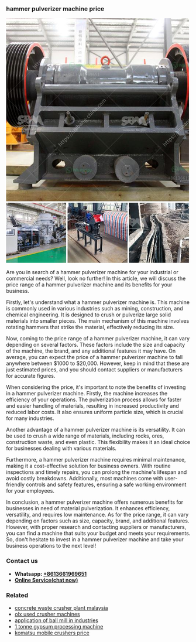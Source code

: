 <h3>hammer pulverizer machine price</h3><img src='1704791662.jpg' alt=''><p>Are you in search of a hammer pulverizer machine for your industrial or commercial needs? Well, look no further! In this article, we will discuss the price range of a hammer pulverizer machine and its benefits for your business.</p><p>Firstly, let's understand what a hammer pulverizer machine is. This machine is commonly used in various industries such as mining, construction, and chemical engineering. It is designed to crush or pulverize large solid materials into smaller pieces. The main mechanism of this machine involves rotating hammers that strike the material, effectively reducing its size.</p><p>Now, coming to the price range of a hammer pulverizer machine, it can vary depending on several factors. These factors include the size and capacity of the machine, the brand, and any additional features it may have. On average, you can expect the price of a hammer pulverizer machine to fall anywhere between $1000 to $20,000. However, keep in mind that these are just estimated prices, and you should contact suppliers or manufacturers for accurate figures.</p><p>When considering the price, it's important to note the benefits of investing in a hammer pulverizer machine. Firstly, the machine increases the efficiency of your operations. The pulverization process allows for faster and easier handling of materials, resulting in increased productivity and reduced labor costs. It also ensures uniform particle size, which is crucial for many industries.</p><p>Another advantage of a hammer pulverizer machine is its versatility. It can be used to crush a wide range of materials, including rocks, ores, construction waste, and even plastic. This flexibility makes it an ideal choice for businesses dealing with various materials.</p><p>Furthermore, a hammer pulverizer machine requires minimal maintenance, making it a cost-effective solution for business owners. With routine inspections and timely repairs, you can prolong the machine's lifespan and avoid costly breakdowns. Additionally, most machines come with user-friendly controls and safety features, ensuring a safe working environment for your employees.</p><p>In conclusion, a hammer pulverizer machine offers numerous benefits for businesses in need of material pulverization. It enhances efficiency, versatility, and requires low maintenance. As for the price range, it can vary depending on factors such as size, capacity, brand, and additional features. However, with proper research and contacting suppliers or manufacturers, you can find a machine that suits your budget and meets your requirements. So, don't hesitate to invest in a hammer pulverizer machine and take your business operations to the next level!</p><h3>Contact us</h3><ul><li><strong>Whatsapp:&nbsp;<a href="https://wa.me/8613661969651">+8613661969651</a></strong></li><li><a href="https://swt.shibang-china.com/?git&amp;zhl&amp;hammer pulverizer machine price"><strong>Online Service(chat now)</strong></a></li></ul><h3>Related</h3><ul><li><a href='concrete waste crusher plant malaysia.md'>concrete waste crusher plant malaysia</a></li><li><a href='olx used crusher machines.md'>olx used crusher machines</a></li><li><a href='application of ball mill in industries.md'>application of ball mill in industries</a></li><li><a href='1 tonne gypsum processing machine.md'>1 tonne gypsum processing machine</a></li><li><a href='komatsu mobile crushers price.md'>komatsu mobile crushers price</a></li></ul>